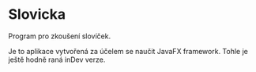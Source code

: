 # Slovicka
Program pro zkoušení slovíček.

Je to aplikace vytvořená za účelem se naučit JavaFX framework. Tohle je ještě hodně raná inDev verze.
